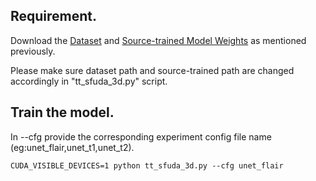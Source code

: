 
## Requirement.

Download the [Dataset](https://www.med.upenn.edu/cbica/brats2019/data.html) and [Source-trained Model Weights](https://drive.google.com/drive/folders/1I9cfpmdsG0ZnzKytekap0qM2AA__jCri?usp=sharing) as mentioned previously. 

Please make sure dataset path and source-trained path are changed accordingly in "tt_sfuda_3d.py" script.

## Train the model.

In --cfg provide the corresponding experiment config file name (eg:unet_flair,unet_t1,unet_t2). 
```
CUDA_VISIBLE_DEVICES=1 python tt_sfuda_3d.py --cfg unet_flair
```
